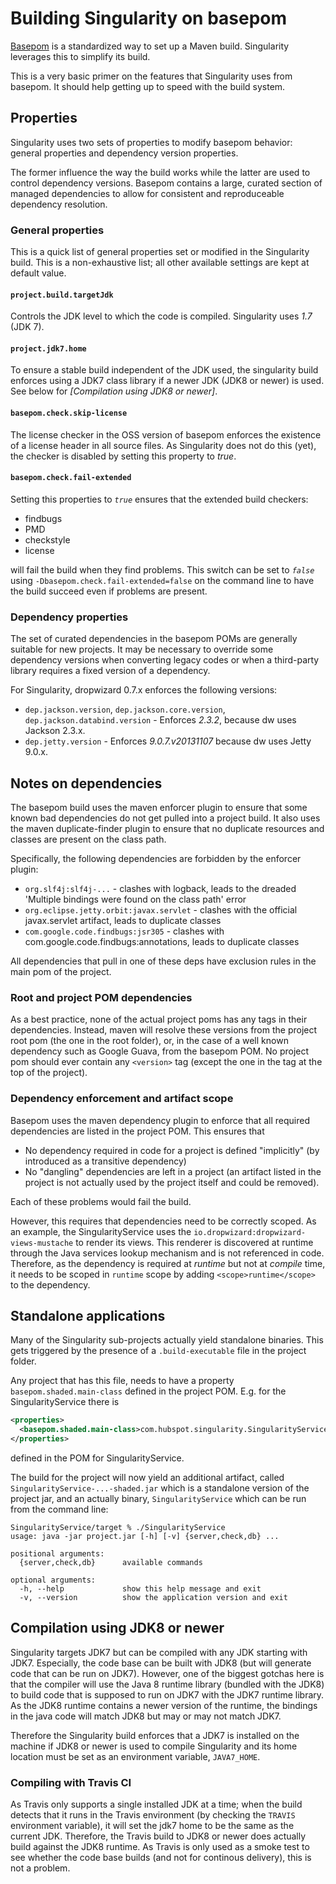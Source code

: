 # Building Singularity on basepom

[Basepom](https://github.com/basepom) is a standardized way to set up
a Maven build. Singularity leverages this to simplify its build.

This is a very basic primer on the features that Singularity uses from
basepom. It should help getting up to speed with the build system.

## Properties

Singularity uses two sets of properties to modify basepom behavior:
general properties and dependency version properties.

The former influence the way the build works while the latter are used
to control dependency versions. Basepom contains a large, curated
section of managed dependencies to allow for consistent and
reproduceable dependency resolution.

### General properties

This is a quick list of general properties set or modified in the
Singularity build. This is a non-exhaustive list; all other available
settings are kept at default value.

#### `project.build.targetJdk`

Controls the JDK level to which the code is compiled. Singularity uses
*1.7* (JDK 7).

#### `project.jdk7.home`

To ensure a stable build independent of the JDK used, the singularity
build enforces using a JDK7 class library if a newer JDK (JDK8 or
newer) is used. See below for *[Compilation using JDK8 or newer]*.

#### `basepom.check.skip-license`

The license checker in the OSS version of basepom enforces the
existence of a license header in all source files. As Singularity does
not do this (yet), the checker is disabled by setting this property to
*true*.

#### `basepom.check.fail-extended`

Setting this properties to *`true`* ensures that the extended build
checkers:

* findbugs
* PMD
* checkstyle
* license

will fail the build when they find problems. This switch can be set to
*`false`* using `-Dbasepom.check.fail-extended=false` on the command
line to have the build succeed even if problems are present.

### Dependency properties

The set of curated dependencies in the basepom POMs are generally
suitable for new projects. It may be necessary to override some
dependency versions when converting legacy codes or when a third-party
library requires a fixed version of a dependency.

For Singularity, dropwizard 0.7.x enforces the following versions:

* `dep.jackson.version`, `dep.jackson.core.version`, `dep.jackson.databind.version` - Enforces *2.3.2*, because dw uses Jackson 2.3.x.
* `dep.jetty.version` - Enforces *9.0.7.v20131107* because dw uses Jetty 9.0.x.

## Notes on dependencies

The basepom build uses the maven enforcer plugin to ensure that some
known bad dependencies do not get pulled into a project build. It also
uses the maven duplicate-finder plugin to ensure that no duplicate
resources and classes are present on the class path.

Specifically, the following dependencies are forbidden by the enforcer
plugin:

* `org.slf4j:slf4j-...` - clashes with logback, leads to the dreaded 'Multiple bindings were found on the class path' error
* `org.eclipse.jetty.orbit:javax.servlet` - clashes with the official javax.servlet artifact, leads to duplicate classes
* `com.google.code.findbugs:jsr305` - clashes with com.google.code.findbugs:annotations, leads to duplicate classes

All dependencies that pull in one of these deps have exclusion rules
in the main pom of the project.

### Root and project POM dependencies

As a best practice, none of the actual project poms has any <version>
tags in their dependencies. Instead, maven will resolve these versions
from the project root pom (the one in the root folder), or, in the
case of a well known dependency such as Google Guava, from the basepom
POM. No project pom should ever contain any `<version>` tag (except the
one in the <parent> tag at the top of the project).

### Dependency enforcement and artifact scope

Basepom uses the maven dependency plugin to enforce that all required
dependencies are listed in the project POM. This ensures that

* No dependency required in code for a project is defined "implicitly" (by introduced as a transitive dependency)
* No "dangling" dependencies are left in a project (an artifact listed in the project is not actually used by the project itself and could be removed).

Each of these problems would fail the build.

However, this requires that dependencies need to be correctly
scoped. As an example, the SingularityService uses the
`io.dropwizard:dropwizard-views-mustache` to render its views. This
renderer is discovered at runtime through the Java services lookup
mechanism and is not referenced in code. Therefore, as the dependency
is required at *runtime* but not at *compile* time, it needs to be
scoped in `runtime` scope by adding `<scope>runtime</scope>` to the
dependency.

## Standalone applications

Many of the Singularity sub-projects actually yield standalone
binaries. This gets triggered by the presence of a `.build-executable`
file in the project folder.

Any project that has this file, needs to have a property
`basepom.shaded.main-class` defined in the project POM. E.g. for the
SingularityService there is

```xml
<properties>
  <basepom.shaded.main-class>com.hubspot.singularity.SingularityService</basepom.shaded.main-class>
</properties>
```

defined in the POM for SingularityService.

The build for the project will now yield an additional artifact,
called `SingularityService-...-shaded.jar` which is a standalone
version of the project jar, and an actually binary,
`SingularityService` which can be run from the command line:

```
SingularityService/target % ./SingularityService
usage: java -jar project.jar [-h] [-v] {server,check,db} ...

positional arguments:
  {server,check,db}      available commands

optional arguments:
  -h, --help             show this help message and exit
  -v, --version          show the application version and exit
```
  

## Compilation using JDK8 or newer

Singularity targets JDK7 but can be compiled with any JDK starting
with JDK7. Especially, the code base can be built with JDK8 (but will
generate code that can be run on JDK7). However, one of the biggest
gotchas here is that the compiler will use the Java 8 runtime library
(bundled with the JDK8) to build code that is supposed to run on JDK7
with the JDK7 runtime library. As the JDK8 runtime contains a newer
version of the runtime, the bindings in the java code will match JDK8
but may or may not match JDK7.

Therefore the Singularity build enforces that a JDK7 is installed on
the machine if JDK8 or newer is used to compile Singularity and its
home location must be set as an environment variable, `JAVA7_HOME`.

### Compiling with Travis CI

As Travis only supports a single installed JDK at a time; when the
build detects that it runs in the Travis environment (by checking the
`TRAVIS` environment variable), it will set the jdk7 home to be the
same as the current JDK. Therefore, the Travis build to JDK8 or newer
does actually build against the JDK8 runtime. As Travis is only used
as a smoke test to see whether the code base builds (and not for
continous delivery), this is not a problem.

